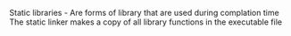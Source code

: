 Static libraries - Are forms of library that are used during complation time
The static linker makes a copy of all library functions in the executable file
